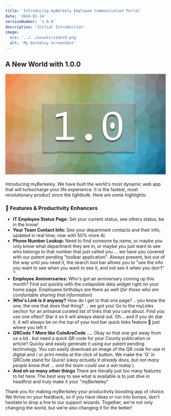 ```yaml
---
title: 'Introducing myBerkely Employee Communication Portal'
date: '2024-01-14'
versionNumber: '1.0.0'
description: 'Initial Introduction'
image:
  src: '../../assets/v1dot0.png'
  alt: 'My Berkeley ScreenShot'
---
```


## A New World with 1.0.0

![myBerkeley 1.0 Release](../../assets/v1dot0.png)

Introducing myBerkeley. We have built the world's most dynamic web app that will turbocharge your life experience. It is the fastest, most revolutionary product since the lightbulb. Here are some highlights:

### 🍿 Features & Productivity Enhancers

- **IT Employee Status Page:** Set your current status, see others status, be in the know!
- **Your Team Contact Info:** See your department contacts and their info, updated in real time; now with 50% more AI.
- **Phone Number Lookup:** Need to find someone by name, or maybe you only know what department they are in, or maybe you just want to see who belongs to that number that just called you ... we have you covered with our patent pending "toolbar application". Always present, but out of the way until you need it, the search tool bar allows you to "see the info you want to see when you want to see it, and not see it when you don't" &#8482;&#65039; .
- **Employee Anniversaries:** Who's got an anniversary coming up this month? Find out quickly with the collapsible data widget right on your home page. Employees birthdays are there as well (_for those who are comfortable sharing that information_)
- **Who's Link is it anyway?** How do I get to that one page? .. you know the one, the one that does that thing? ... we got you! Go to the myLinks section for an artisanal curated list of links that you care about. Find you use one often? Star it so it will always stand out. Oh... and if you do star it, it will always be on the top of your tool bar quick links feature &#129327; just where you left it
- **QRCode ? More like CuteAreCode ....** Okay so that one got away from us a bit.. but need a quick QR code for your County publication or article? Quicky and easily generate it using our patent pending technology. You can easily download an image of the QR code for use in digital and / or print media at the click of button. We make the 'Q' in QRCode stand for Quick! (_okay actually it already does, but not many people know that ... and the team could use a win today._)
- **And oh so many other things** There are literally just too many features to list here. The best way to see what is available is to just dive in headfirst and truly make it your "myBerkeley"

Thank you for making myBerkeley your productivity boosting app of choice. We thrive on your feedback, so if you have ideas or run into bumps, don't hesitate to drop a line to our support wizards. Together, we're not only changing the world, but we’re also changing it for the better!

